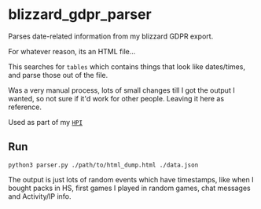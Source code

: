 # blizzard_gdpr_parser

Parses date-related information from my blizzard GDPR export.

For whatever reason, its an HTML file...

This searches for `tables` which contains things that look like dates/times, and parse those out of the file.

Was a very manual process, lots of small changes till I got the output I wanted, so not sure if it'd work for other people. Leaving it here as reference.

Used as part of my [`HPI`](https://github.com/purarue/HPI)

## Run

```
python3 parser.py ./path/to/html_dump.html ./data.json
```

The output is just lots of random events which have timestamps, like when I bought packs in HS, first games I played in random games, chat messages and Activity/IP info.
